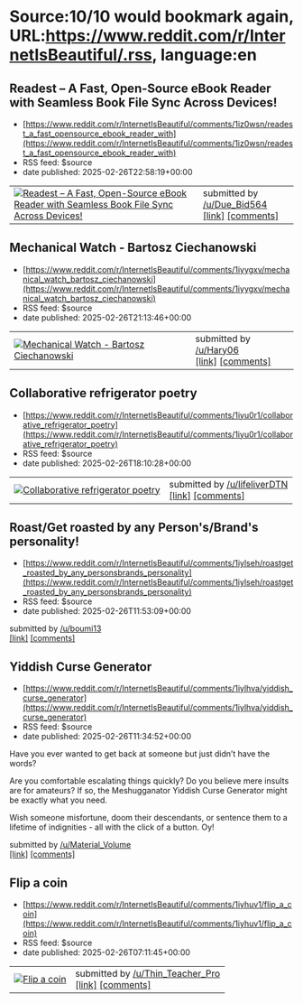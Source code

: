 # Source:10/10 would bookmark again, URL:https://www.reddit.com/r/InternetIsBeautiful/.rss, language:en

## Readest – A Fast, Open-Source eBook Reader with Seamless Book File Sync Across Devices!
 - [https://www.reddit.com/r/InternetIsBeautiful/comments/1iz0wsn/readest_a_fast_opensource_ebook_reader_with](https://www.reddit.com/r/InternetIsBeautiful/comments/1iz0wsn/readest_a_fast_opensource_ebook_reader_with)
 - RSS feed: $source
 - date published: 2025-02-26T22:58:19+00:00

<table> <tr><td> <a href="https://www.reddit.com/r/InternetIsBeautiful/comments/1iz0wsn/readest_a_fast_opensource_ebook_reader_with/"> <img src="https://external-preview.redd.it/foMqzp2TOBBuDB_erBuRhgBb4uvDqolST5WsO_r2iuw.jpg?width=640&amp;crop=smart&amp;auto=webp&amp;s=e87e3e7b68fe2797733a104ef3f136e621efba4c" alt="Readest – A Fast, Open-Source eBook Reader with Seamless Book File Sync Across Devices!" title="Readest – A Fast, Open-Source eBook Reader with Seamless Book File Sync Across Devices!" /> </a> </td><td> &#32; submitted by &#32; <a href="https://www.reddit.com/user/Due_Bid564"> /u/Due_Bid564 </a> <br/> <span><a href="https://www.readest.com/">[link]</a></span> &#32; <span><a href="https://www.reddit.com/r/InternetIsBeautiful/comments/1iz0wsn/readest_a_fast_opensource_ebook_reader_with/">[comments]</a></span> </td></tr></table>

## Mechanical Watch - Bartosz Ciechanowski
 - [https://www.reddit.com/r/InternetIsBeautiful/comments/1iyygxv/mechanical_watch_bartosz_ciechanowski](https://www.reddit.com/r/InternetIsBeautiful/comments/1iyygxv/mechanical_watch_bartosz_ciechanowski)
 - RSS feed: $source
 - date published: 2025-02-26T21:13:46+00:00

<table> <tr><td> <a href="https://www.reddit.com/r/InternetIsBeautiful/comments/1iyygxv/mechanical_watch_bartosz_ciechanowski/"> <img src="https://external-preview.redd.it/Kl5NAfBnIkghyM1v7dm5VQr4_UfRB5hv-5uYE5ulelI.jpg?width=640&amp;crop=smart&amp;auto=webp&amp;s=53fc53f443c81f971b8f089f45a94a526c0f6b94" alt="Mechanical Watch - Bartosz Ciechanowski" title="Mechanical Watch - Bartosz Ciechanowski" /> </a> </td><td> &#32; submitted by &#32; <a href="https://www.reddit.com/user/Hary06"> /u/Hary06 </a> <br/> <span><a href="https://ciechanow.ski/mechanical-watch/">[link]</a></span> &#32; <span><a href="https://www.reddit.com/r/InternetIsBeautiful/comments/1iyygxv/mechanical_watch_bartosz_ciechanowski/">[comments]</a></span> </td></tr></table>

## Collaborative refrigerator poetry
 - [https://www.reddit.com/r/InternetIsBeautiful/comments/1iyu0r1/collaborative_refrigerator_poetry](https://www.reddit.com/r/InternetIsBeautiful/comments/1iyu0r1/collaborative_refrigerator_poetry)
 - RSS feed: $source
 - date published: 2025-02-26T18:10:28+00:00

<table> <tr><td> <a href="https://www.reddit.com/r/InternetIsBeautiful/comments/1iyu0r1/collaborative_refrigerator_poetry/"> <img src="https://external-preview.redd.it/1VAiUUAJKySvsSwe0vTataP-0E5Z6cLXfZ1R4RwRgxg.jpg?width=640&amp;crop=smart&amp;auto=webp&amp;s=b5b61edbfb6b3b8999b66015e132aef9387ed5a2" alt="Collaborative refrigerator poetry" title="Collaborative refrigerator poetry" /> </a> </td><td> &#32; submitted by &#32; <a href="https://www.reddit.com/user/lifeliverDTN"> /u/lifeliverDTN </a> <br/> <span><a href="https://fridgepoem.com">[link]</a></span> &#32; <span><a href="https://www.reddit.com/r/InternetIsBeautiful/comments/1iyu0r1/collaborative_refrigerator_poetry/">[comments]</a></span> </td></tr></table>

## Roast/Get roasted by any Person's/Brand's personality!
 - [https://www.reddit.com/r/InternetIsBeautiful/comments/1iylseh/roastget_roasted_by_any_personsbrands_personality](https://www.reddit.com/r/InternetIsBeautiful/comments/1iylseh/roastget_roasted_by_any_personsbrands_personality)
 - RSS feed: $source
 - date published: 2025-02-26T11:53:09+00:00

&#32; submitted by &#32; <a href="https://www.reddit.com/user/boumi13"> /u/boumi13 </a> <br/> <span><a href="http://zappit.ai/social-roast">[link]</a></span> &#32; <span><a href="https://www.reddit.com/r/InternetIsBeautiful/comments/1iylseh/roastget_roasted_by_any_personsbrands_personality/">[comments]</a></span>

## Yiddish Curse Generator
 - [https://www.reddit.com/r/InternetIsBeautiful/comments/1iylhva/yiddish_curse_generator](https://www.reddit.com/r/InternetIsBeautiful/comments/1iylhva/yiddish_curse_generator)
 - RSS feed: $source
 - date published: 2025-02-26T11:34:52+00:00

<!-- SC_OFF --><div class="md"><p>Have you ever wanted to get back at someone but just didn’t have the words?</p> <p>Are you comfortable escalating things quickly? Do you believe mere insults are for amateurs? If so, the Meshugganator Yiddish Curse Generator might be exactly what you need.</p> <p>Wish someone misfortune, doom their descendants, or sentence them to a lifetime of indignities - all with the click of a button. Oy!</p> </div><!-- SC_ON --> &#32; submitted by &#32; <a href="https://www.reddit.com/user/Material_Volume"> /u/Material_Volume </a> <br/> <span><a href="http://meshugganator.com">[link]</a></span> &#32; <span><a href="https://www.reddit.com/r/InternetIsBeautiful/comments/1iylhva/yiddish_curse_generator/">[comments]</a></span>

## Flip a coin
 - [https://www.reddit.com/r/InternetIsBeautiful/comments/1iyhuv1/flip_a_coin](https://www.reddit.com/r/InternetIsBeautiful/comments/1iyhuv1/flip_a_coin)
 - RSS feed: $source
 - date published: 2025-02-26T07:11:45+00:00

<table> <tr><td> <a href="https://www.reddit.com/r/InternetIsBeautiful/comments/1iyhuv1/flip_a_coin/"> <img src="https://external-preview.redd.it/FPZBWjo4PhFbFHEuv6sAUNG4f7HoI_57tCQx0u5pcos.jpg?width=640&amp;crop=smart&amp;auto=webp&amp;s=ba16d5a73a220193a0e65ab83b49d05ffa485dea" alt="Flip a coin" title="Flip a coin" /> </a> </td><td> &#32; submitted by &#32; <a href="https://www.reddit.com/user/Thin_Teacher_Pro"> /u/Thin_Teacher_Pro </a> <br/> <span><a href="https://coin-flipper.com">[link]</a></span> &#32; <span><a href="https://www.reddit.com/r/InternetIsBeautiful/comments/1iyhuv1/flip_a_coin/">[comments]</a></span> </td></tr></table>

